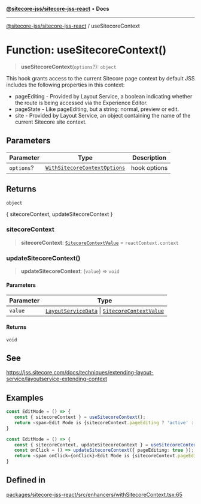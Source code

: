 [**@sitecore-jss/sitecore-jss-react**](../README.md) • **Docs**

***

[@sitecore-jss/sitecore-jss-react](../README.md) / useSitecoreContext

# Function: useSitecoreContext()

> **useSitecoreContext**(`options`?): `object`

This hook grants acсess to the current Sitecore page context
by default JSS includes the following properties in this context:
- pageEditing - Provided by Layout Service, a boolean indicating whether the route is being accessed via the Experience Editor.
- pageState - Like pageEditing, but a string: normal, preview or edit.
- site - Provided by Layout Service, an object containing the name of the current Sitecore site context.

## Parameters

| Parameter | Type | Description |
| ------ | ------ | ------ |
| `options`? | [`WithSitecoreContextOptions`](../interfaces/WithSitecoreContextOptions.md) | hook options |

## Returns

`object`

{ sitecoreContext, updateSitecoreContext }

### sitecoreContext

> **sitecoreContext**: [`SitecoreContextValue`](../type-aliases/SitecoreContextValue.md) = `reactContext.context`

### updateSitecoreContext()

> **updateSitecoreContext**: (`value`) => `void`

#### Parameters

| Parameter | Type |
| ------ | ------ |
| `value` | [`LayoutServiceData`](../interfaces/LayoutServiceData.md) \| [`SitecoreContextValue`](../type-aliases/SitecoreContextValue.md) |

#### Returns

`void`

## See

https://jss.sitecore.com/docs/techniques/extending-layout-service/layoutservice-extending-context

## Examples

```ts
const EditMode = () => {
   const { sitecoreContext } = useSitecoreContext();
   return <span>Edit Mode is {sitecoreContext.pageEditing ? 'active' : 'inactive'}</span>
}
```

```ts
const EditMode = () => {
   const { sitecoreContext, updateSitecoreContext } = useSitecoreContext({ updatable: true });
   const onClick = () => updateSitecoreContext({ pageEditing: true });
   return <span onClick={onClick}>Edit Mode is {sitecoreContext.pageEditing ? 'active' : 'inactive'}</span>
}
```

## Defined in

[packages/sitecore-jss-react/src/enhancers/withSitecoreContext.tsx:65](https://github.com/Sitecore/jss/blob/d160f1095278a16ea5872cd77afb8f20ec721b2a/packages/sitecore-jss-react/src/enhancers/withSitecoreContext.tsx#L65)
